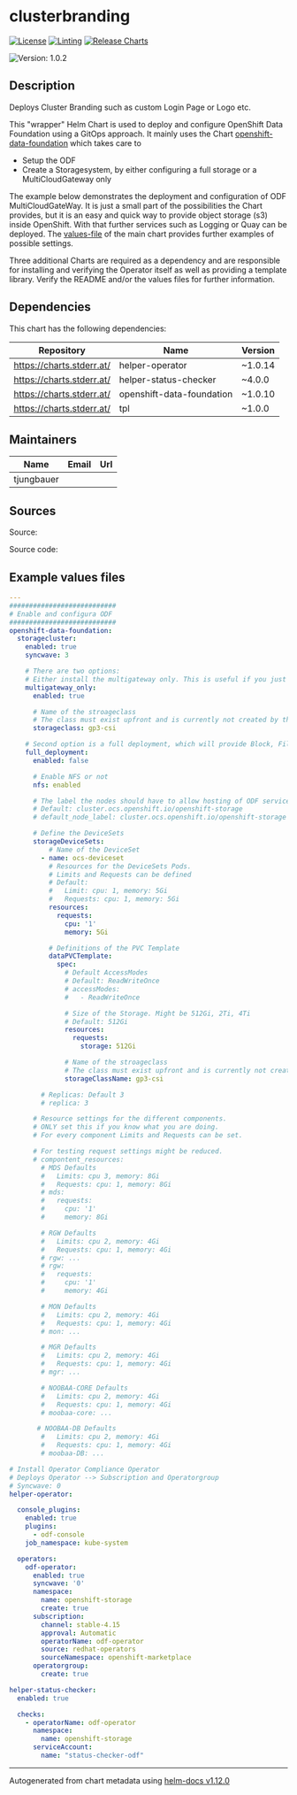 

# clusterbranding

[![License](https://img.shields.io/badge/License-Apache_2.0-blue.svg)](https://opensource.org/licenses/Apache-2.0)
[![Linting](https://github.com/tjungbauer/openshift-clusterconfig-gitops/actions/workflows/linting.yml/badge.svg)](https://github.com/tjungbauer/openshift-clusterconfig-gitops/actions/workflows/linting.yml)
[![Release Charts](https://github.com/tjungbauer/helm-charts/actions/workflows/release.yml/badge.svg)](https://github.com/tjungbauer/helm-charts/actions/workflows/release.yml)

  ![Version: 1.0.2](https://img.shields.io/badge/Version-1.0.2-informational?style=flat-square)

 

  ## Description

  Deploys Cluster Branding such as custom Login Page or Logo etc.

This "wrapper" Helm Chart is used to deploy and configure OpenShift Data Foundation using a GitOps approach.
It mainly uses the Chart [openshift-data-foundation](https://github.com/tjungbauer/helm-charts/tree/main/charts/openshift-data-foundation) which takes care to

- Setup the ODF
- Create a Storagesystem, by either configuring a full storage or a MultiCloudGateway only

The example below demonstrates the deployment and configuration of ODF MultiCloudGateWay. It is just a small part of the possibilities the Chart provides, but it is an easy and quick way to provide object storage (s3) inside OpenShift. With that further services such as Logging or Quay can be deployed.
The [values-file](https://github.com/tjungbauer/helm-charts/tree/main/charts/openshift-data-foundation) of the main chart provides further examples of possible settings.

Three additional Charts are required as a dependency and are responsible for installing and verifying the Operator itself as well as providing a template library.
Verify the README and/or the values files for further information.

## Dependencies

This chart has the following dependencies:

| Repository | Name | Version |
|------------|------|---------|
| https://charts.stderr.at/ | helper-operator | ~1.0.14 |
| https://charts.stderr.at/ | helper-status-checker | ~4.0.0 |
| https://charts.stderr.at/ | openshift-data-foundation | ~1.0.10 |
| https://charts.stderr.at/ | tpl | ~1.0.0 |

## Maintainers

| Name | Email | Url |
| ---- | ------ | --- |
| tjungbauer |  |  |

## Sources
Source:

Source code:

## Example values files

```yaml
---
###########################
# Enable and configura ODF
###########################
openshift-data-foundation:
  storagecluster:
    enabled: true
    syncwave: 3

    # There are two options:
    # Either install the multigateway only. This is useful if you just need S3 for Quay registry for example.
    multigateway_only:
      enabled: true

      # Name of the stroageclass
      # The class must exist upfront and is currently not created by this chart.
      storageclass: gp3-csi

    # Second option is a full deployment, which will provide Block, File and Object Storage
    full_deployment:
      enabled: false

      # Enable NFS or not
      nfs: enabled

      # The label the nodes should have to allow hosting of ODF services
      # Default: cluster.ocs.openshift.io/openshift-storage
      # default_node_label: cluster.ocs.openshift.io/openshift-storage

      # Define the DeviceSets
      storageDeviceSets:
          # Name of the DeviceSet
        - name: ocs-deviceset
          # Resources for the DeviceSets Pods.
          # Limits and Requests can be defined
          # Default:
          #   Limit: cpu: 1, memory: 5Gi
          #   Requests: cpu: 1, memory: 5Gi
          resources:
            requests:
              cpu: '1'
              memory: 5Gi

          # Definitions of the PVC Template
          dataPVCTemplate:
            spec:
              # Default AccessModes
              # Default: ReadWriteOnce
              # accessModes:
              #   - ReadWriteOnce

              # Size of the Storage. Might be 512Gi, 2Ti, 4Ti
              # Default: 512Gi
              resources:
                requests:
                  storage: 512Gi

              # Name of the stroageclass
              # The class must exist upfront and is currently not created by this chart.
              storageClassName: gp3-csi

        # Replicas: Default 3
        # replica: 3

      # Resource settings for the different components.
      # ONLY set this if you know what you are doing.
      # For every component Limits and Requests can be set.

      # For testing request settings might be reduced.
      # compontent_resources:
        # MDS Defaults
        #   Limits: cpu 3, memory: 8Gi
        #   Requests: cpu: 1, memory: 8Gi
        # mds:
        #   requests:
        #     cpu: '1'
        #     memory: 8Gi

        # RGW Defaults
        #   Limits: cpu 2, memory: 4Gi
        #   Requests: cpu: 1, memory: 4Gi
        # rgw: ...
        # rgw:
        #   requests:
        #     cpu: '1'
        #     memory: 4Gi

        # MON Defaults
        #   Limits: cpu 2, memory: 4Gi
        #   Requests: cpu: 1, memory: 4Gi
        # mon: ...

        # MGR Defaults
        #   Limits: cpu 2, memory: 4Gi
        #   Requests: cpu: 1, memory: 4Gi
        # mgr: ...

        # NOOBAA-CORE Defaults
        #   Limits: cpu 2, memory: 4Gi
        #   Requests: cpu: 1, memory: 4Gi
        # moobaa-core: ...

       # NOOBAA-DB Defaults
        #   Limits: cpu 2, memory: 4Gi
        #   Requests: cpu: 1, memory: 4Gi
        # moobaa-DB: ...

# Install Operator Compliance Operator
# Deploys Operator --> Subscription and Operatorgroup
# Syncwave: 0
helper-operator:

  console_plugins:
    enabled: true
    plugins:
      - odf-console
    job_namespace: kube-system

  operators:
    odf-operator:
      enabled: true
      syncwave: '0'
      namespace:
        name: openshift-storage
        create: true
      subscription:
        channel: stable-4.15
        approval: Automatic
        operatorName: odf-operator
        source: redhat-operators
        sourceNamespace: openshift-marketplace
      operatorgroup:
        create: true

helper-status-checker:
  enabled: true

  checks:
    - operatorName: odf-operator
      namespace:
        name: openshift-storage
      serviceAccount:
        name: "status-checker-odf"
```

----------------------------------------------
Autogenerated from chart metadata using [helm-docs v1.12.0](https://github.com/norwoodj/helm-docs/releases/v1.12.0)
